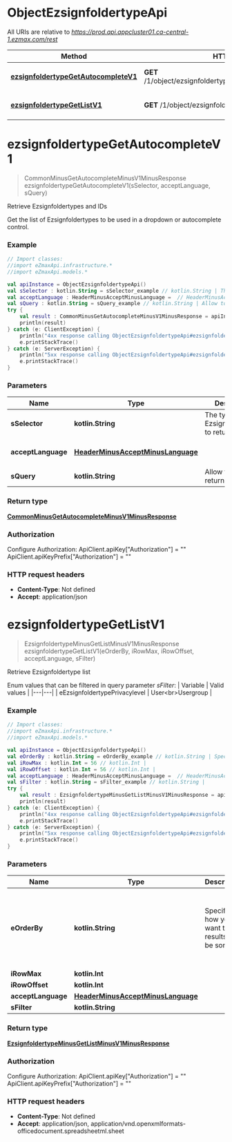 # ObjectEzsignfoldertypeApi

All URIs are relative to *https://prod.api.appcluster01.ca-central-1.ezmax.com/rest*

Method | HTTP request | Description
------------- | ------------- | -------------
[**ezsignfoldertypeGetAutocompleteV1**](ObjectEzsignfoldertypeApi.md#ezsignfoldertypeGetAutocompleteV1) | **GET** /1/object/ezsignfoldertype/getAutocomplete/{sSelector} | Retrieve Ezsignfoldertypes and IDs
[**ezsignfoldertypeGetListV1**](ObjectEzsignfoldertypeApi.md#ezsignfoldertypeGetListV1) | **GET** /1/object/ezsignfoldertype/getList | Retrieve Ezsignfoldertype list


<a name="ezsignfoldertypeGetAutocompleteV1"></a>
# **ezsignfoldertypeGetAutocompleteV1**
> CommonMinusGetAutocompleteMinusV1MinusResponse ezsignfoldertypeGetAutocompleteV1(sSelector, acceptLanguage, sQuery)

Retrieve Ezsignfoldertypes and IDs

Get the list of Ezsignfoldertypes to be used in a dropdown or autocomplete control.

### Example
```kotlin
// Import classes:
//import eZmaxApi.infrastructure.*
//import eZmaxApi.models.*

val apiInstance = ObjectEzsignfoldertypeApi()
val sSelector : kotlin.String = sSelector_example // kotlin.String | The type of Ezsignfoldertypes to return
val acceptLanguage : HeaderMinusAcceptMinusLanguage =  // HeaderMinusAcceptMinusLanguage | 
val sQuery : kotlin.String = sQuery_example // kotlin.String | Allow to filter the returned results
try {
    val result : CommonMinusGetAutocompleteMinusV1MinusResponse = apiInstance.ezsignfoldertypeGetAutocompleteV1(sSelector, acceptLanguage, sQuery)
    println(result)
} catch (e: ClientException) {
    println("4xx response calling ObjectEzsignfoldertypeApi#ezsignfoldertypeGetAutocompleteV1")
    e.printStackTrace()
} catch (e: ServerException) {
    println("5xx response calling ObjectEzsignfoldertypeApi#ezsignfoldertypeGetAutocompleteV1")
    e.printStackTrace()
}
```

### Parameters

Name | Type | Description  | Notes
------------- | ------------- | ------------- | -------------
 **sSelector** | **kotlin.String**| The type of Ezsignfoldertypes to return | [enum: Active, All]
 **acceptLanguage** | [**HeaderMinusAcceptMinusLanguage**](.md)|  | [optional] [enum: *, en, fr]
 **sQuery** | **kotlin.String**| Allow to filter the returned results | [optional]

### Return type

[**CommonMinusGetAutocompleteMinusV1MinusResponse**](CommonMinusGetAutocompleteMinusV1MinusResponse.md)

### Authorization


Configure Authorization:
    ApiClient.apiKey["Authorization"] = ""
    ApiClient.apiKeyPrefix["Authorization"] = ""

### HTTP request headers

 - **Content-Type**: Not defined
 - **Accept**: application/json

<a name="ezsignfoldertypeGetListV1"></a>
# **ezsignfoldertypeGetListV1**
> EzsignfoldertypeMinusGetListMinusV1MinusResponse ezsignfoldertypeGetListV1(eOrderBy, iRowMax, iRowOffset, acceptLanguage, sFilter)

Retrieve Ezsignfoldertype list

Enum values that can be filtered in query parameter *sFilter*:  | Variable | Valid values | |---|---| | eEzsignfoldertypePrivacylevel | User&lt;br&gt;Usergroup |

### Example
```kotlin
// Import classes:
//import eZmaxApi.infrastructure.*
//import eZmaxApi.models.*

val apiInstance = ObjectEzsignfoldertypeApi()
val eOrderBy : kotlin.String = eOrderBy_example // kotlin.String | Specify how you want the results to be sorted
val iRowMax : kotlin.Int = 56 // kotlin.Int | 
val iRowOffset : kotlin.Int = 56 // kotlin.Int | 
val acceptLanguage : HeaderMinusAcceptMinusLanguage =  // HeaderMinusAcceptMinusLanguage | 
val sFilter : kotlin.String = sFilter_example // kotlin.String | 
try {
    val result : EzsignfoldertypeMinusGetListMinusV1MinusResponse = apiInstance.ezsignfoldertypeGetListV1(eOrderBy, iRowMax, iRowOffset, acceptLanguage, sFilter)
    println(result)
} catch (e: ClientException) {
    println("4xx response calling ObjectEzsignfoldertypeApi#ezsignfoldertypeGetListV1")
    e.printStackTrace()
} catch (e: ServerException) {
    println("5xx response calling ObjectEzsignfoldertypeApi#ezsignfoldertypeGetListV1")
    e.printStackTrace()
}
```

### Parameters

Name | Type | Description  | Notes
------------- | ------------- | ------------- | -------------
 **eOrderBy** | **kotlin.String**| Specify how you want the results to be sorted | [optional] [enum: pkiEzsignfoldertypeID_ASC, pkiEzsignfoldertypeID_DESC, eEzsignfoldertypePrivacylevel_ASC, eEzsignfoldertypePrivacylevel_DESC, sEzsignfoldertypeNameX_ASC, sEzsignfoldertypeNameX_DESC, bEzsignfoldertypeIsactive_ASC, bEzsignfoldertypeIsactive_DESC]
 **iRowMax** | **kotlin.Int**|  | [optional]
 **iRowOffset** | **kotlin.Int**|  | [optional]
 **acceptLanguage** | [**HeaderMinusAcceptMinusLanguage**](.md)|  | [optional] [enum: *, en, fr]
 **sFilter** | **kotlin.String**|  | [optional]

### Return type

[**EzsignfoldertypeMinusGetListMinusV1MinusResponse**](EzsignfoldertypeMinusGetListMinusV1MinusResponse.md)

### Authorization


Configure Authorization:
    ApiClient.apiKey["Authorization"] = ""
    ApiClient.apiKeyPrefix["Authorization"] = ""

### HTTP request headers

 - **Content-Type**: Not defined
 - **Accept**: application/json, application/vnd.openxmlformats-officedocument.spreadsheetml.sheet

